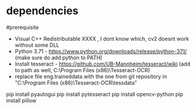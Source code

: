 # dependencies

#prerequisite
* Visual C++ Redistributable XXXX , I dont know which, cv2 doesnt work without some DLL
* Python 3.71 - https://www.python.org/downloads/release/python-371/ (make sure do add python to PATH)
* Install tesseract - https://github.com/UB-Mannheim/tesseract/wiki  (add to path as well, C:\Program Files (x86)\Tesseract-OCR)
* replace file eng.traineddata with the one from git repository in "C:\Program Files (x86)\Tesseract-OCR\tessdata"


pip install pyautogui
pip install pytesseract
pip install opencv-python
pip install pillow
